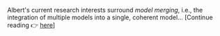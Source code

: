 Albert's current research interests surround _model merging_, i.e.,
the integration of multiple models into a single, coherent model... 
[Continue reading 👉 [here](/aboutme)]
